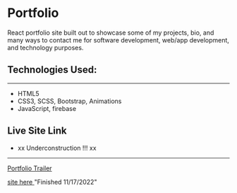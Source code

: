 # Portfolio

React portfolio site built out to showcase some of my projects, bio, and many ways to contact me for software development, web/app development, and technology purposes. 


## Technologies Used:
____
* HTML5 
* CSS3, SCSS, Bootstrap, Animations
* JavaScript, firebase


## Live Site Link

- xx Underconstruction !!! xx 
___
[Portfolio Trailer](https://drive.google.com/file/d/1_xRWfwISvnERwC_oLHitnozSNonCsdNj/view)


[site here ]()"Finished 11/17/2022"
